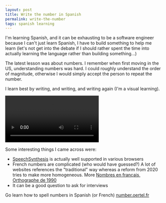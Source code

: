 ```yaml
---
layout: post
title: Write the number in Spanish
permalink: write-the-number
tags: spanish learning
---
```


I'm learning Spanish, and it can be exhausting to be a software engineer because I can't just learn Spanish, I have to build something to help me learn (let's not get into the debate if I should rather spent the time into actually learning the language rather than building something...)

The latest lesson was about numbers. I remember when first moving in the US, understanding numbers was hard. I could roughly understand the order of magnitude, otherwise I would simply accept the person to repeat the number.

I learn best by writing, and writing, and writing again (I'm a visual learning).

<video controls>
    <source src="/write-the-number/small-write-the-number.mov" type="video/mp4">
</video>
<br />

Some interesting things I came across were:

- [SpeechSynthesis](https://developer.mozilla.org/en-US/docs/Web/API/SpeechSynthesis) is actually well supported in various browsers
- French numbers are complicated (who would have guessed?) A lot of websites references the "traditional" way whereas a reform from 2020 tries to make more homogeneous. More [Nombres en français, Orthographe de 1990](https://fr.wikipedia.org/wiki/Nombres_en_fran%C3%A7ais#Orthographe_de_1990)
- It can be a good question to ask for interviews

Go learn how to spell numbers in Spanish (or French) [number.oertel.fr](https://number.oertel.fr)
